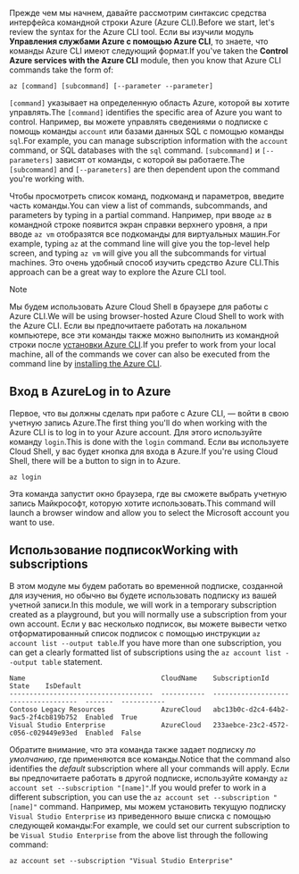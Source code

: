 <span data-ttu-id="c84a3-101">Прежде чем мы начнем, давайте рассмотрим синтаксис средства интерфейса командной строки Azure (Azure CLI).</span><span class="sxs-lookup"><span data-stu-id="c84a3-101">Before we start, let's review the syntax for the Azure CLI tool.</span></span> <span data-ttu-id="c84a3-102">Если вы изучили модуль **Управления службами Azure с помощью Azure CLI**, то знаете, что команды Azure CLI имеют следующий формат.</span><span class="sxs-lookup"><span data-stu-id="c84a3-102">If you've taken the **Control Azure services with the Azure CLI** module, then you know that Azure CLI commands take the form of:</span></span>

```azurecli
az [command] [subcommand] [--parameter --parameter]
```

<span data-ttu-id="c84a3-103">`[command]` указывает на определенную область Azure, которой вы хотите управлять.</span><span class="sxs-lookup"><span data-stu-id="c84a3-103">The `[command]` identifies the specific area of Azure you want to control.</span></span> <span data-ttu-id="c84a3-104">Например, вы можете управлять сведениями о подписке с помощь команды `account` или базами данных SQL с помощью команды `sql`.</span><span class="sxs-lookup"><span data-stu-id="c84a3-104">For example, you can manage subscription information with the `account` command, or SQL databases with the `sql` command.</span></span> <span data-ttu-id="c84a3-105">`[subcommand]` и `[--parameters]` зависят от команды, с которой вы работаете.</span><span class="sxs-lookup"><span data-stu-id="c84a3-105">The `[subcommand]` and `[--parameters]` are then dependent upon the command you're working with.</span></span> 

<span data-ttu-id="c84a3-106">Чтобы просмотреть список команд, подкоманд и параметров, введите часть команды.</span><span class="sxs-lookup"><span data-stu-id="c84a3-106">You can view a list of commands, subcommands, and parameters by typing in a partial command.</span></span> <span data-ttu-id="c84a3-107">Например, при вводе `az` в командной строке появится экран справки верхнего уровня, а при вводе `az vm` отобразятся все подкоманды для виртуальных машин.</span><span class="sxs-lookup"><span data-stu-id="c84a3-107">For example, typing `az` at the command line will give you the top-level help screen, and typing `az vm` will give you all the subcommands for virtual machines.</span></span> <span data-ttu-id="c84a3-108">Это очень удобный способ изучить средство Azure CLI.</span><span class="sxs-lookup"><span data-stu-id="c84a3-108">This approach can be a great way to explore the Azure CLI tool.</span></span>

> [!NOTE]
> <span data-ttu-id="c84a3-109">Мы будем использовать Azure Cloud Shell в браузере для работы с Azure CLI.</span><span class="sxs-lookup"><span data-stu-id="c84a3-109">We will be using browser-hosted Azure Cloud Shell to work with the Azure CLI.</span></span> <span data-ttu-id="c84a3-110">Если вы предпочитаете работать на локальном компьютере, все эти команды также можно выполнить из командной строки после [установки Azure CLI](https://docs.microsoft.com/cli/azure/install-azure-cli?view=azure-cli-latest).</span><span class="sxs-lookup"><span data-stu-id="c84a3-110">If you prefer to work from your local machine, all of the commands we cover can also be executed from the command line by [installing the Azure CLI](https://docs.microsoft.com/cli/azure/install-azure-cli?view=azure-cli-latest).</span></span>

## <a name="log-in-to-azure"></a><span data-ttu-id="c84a3-111">Вход в Azure</span><span class="sxs-lookup"><span data-stu-id="c84a3-111">Log in to Azure</span></span>

<span data-ttu-id="c84a3-112">Первое, что вы должны сделать при работе с Azure CLI, — войти в свою учетную запись Azure.</span><span class="sxs-lookup"><span data-stu-id="c84a3-112">The first thing you'll do when working with the Azure CLI is to log in to your Azure account.</span></span> <span data-ttu-id="c84a3-113">Для этого используйте команду `login`.</span><span class="sxs-lookup"><span data-stu-id="c84a3-113">This is done with the `login` command.</span></span> <span data-ttu-id="c84a3-114">Если вы используете Cloud Shell, у вас будет кнопка для входа в Azure.</span><span class="sxs-lookup"><span data-stu-id="c84a3-114">If you're using Cloud Shell, there will be a button to sign in to Azure.</span></span>

```azurecli
az login
```

<span data-ttu-id="c84a3-115">Эта команда запустит окно браузера, где вы сможете выбрать учетную запись Майкрософт, которую хотите использовать.</span><span class="sxs-lookup"><span data-stu-id="c84a3-115">This command will launch a browser window and allow you to select the Microsoft account you want to use.</span></span>

## <a name="working-with-subscriptions"></a><span data-ttu-id="c84a3-116">Использование подписок</span><span class="sxs-lookup"><span data-stu-id="c84a3-116">Working with subscriptions</span></span>

<span data-ttu-id="c84a3-117">В этом модуле мы будем работать во временной подписке, созданной для изучения, но обычно вы будете использовать подписку из вашей учетной записи.</span><span class="sxs-lookup"><span data-stu-id="c84a3-117">In this module, we will work in a temporary subscription created as a playground, but you will normally use a subscription from your own account.</span></span> <span data-ttu-id="c84a3-118">Если у вас несколько подписок, вы можете вывести четко отформатированный список подписок с помощью инструкции `az account list --output table`.</span><span class="sxs-lookup"><span data-stu-id="c84a3-118">If you have more than one subscription, you can get a clearly formatted list of subscriptions using the `az account list --output table` statement.</span></span>

```
Name                                  CloudName    SubscriptionId                        State    IsDefault
------------------------------------  -----------  ------------------------------------  -------  -----------
Contoso Legacy Resources              AzureCloud   abc13b0c-d2c4-64b2-9ac5-2f4cb819b752  Enabled  True
Visual Studio Enterprise              AzureCloud   233aebce-23c2-4572-c056-c029449e93ed  Enabled  False
```

<span data-ttu-id="c84a3-119">Обратите внимание, что эта команда также задает подписку _по умолчанию_, где применяются все команды.</span><span class="sxs-lookup"><span data-stu-id="c84a3-119">Notice that the command also identifies the _default_ subscription where all your commands will apply.</span></span> <span data-ttu-id="c84a3-120">Если вы предпочитаете работать в другой подписке, используйте команду `az account set --subscription "[name]"`.</span><span class="sxs-lookup"><span data-stu-id="c84a3-120">If you would prefer to work in a different subscription, you can use the `az account set --subscription "[name]"` command.</span></span> <span data-ttu-id="c84a3-121">Например, мы можем установить текущую подписку `Visual Studio Enterprise` из приведенного выше списка с помощью следующей команды:</span><span class="sxs-lookup"><span data-stu-id="c84a3-121">For example, we could set our current subscription to be `Visual Studio Enterprise` from the above list through the following command:</span></span>

```azurecli
az account set --subscription "Visual Studio Enterprise"
```
